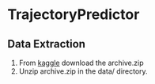 # TrajectoryPredictor

## Data Extraction

1. From [kaggle](https://www.kaggle.com/datasets/aryashah2k/stanford-drone-dataset?resource=download) download the archive.zip
2. Unzip archive.zip in the data/ directory.
